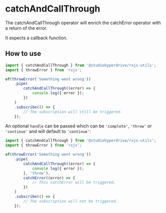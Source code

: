 # catchAndCallThrough

The catchAndCallThrough operator will enrich the catchError operator with a return of the error.

It expects a callback function.

## How to use

```typescript
import { catchAndCallThrough } from '@studiohyperdrive/rxjs-utils';
import { throwError } from 'rxjs';

of(throwError('Something went wrong'))
	.pipe(
		catchAndCallThrough((error) => {
			console.log({ error });
		})
	)
	.subscribe(() => {
		// The subscription will still be triggered.
	});
```

An optional `handle` can be passed which can be `'complete'`, `'throw'` or `'continue'` and will default to `'continue'`:

```typescript
import { catchAndCallThrough } from '@studiohyperdrive/rxjs-utils';
import { throwError } from 'rxjs';

of(throwError('Something went wrong'))
	.pipe(
		catchAndCallThrough((error) => {
			console.log({ error });
		}, 'throw'),
		catchError((error) => {
			// This catchError will be triggered.
		})
	)
	.subscribe(() => {
		// The subscription will not be triggered.
	});
```
